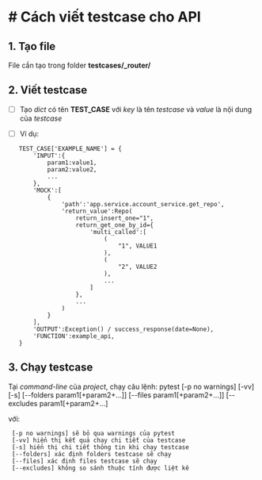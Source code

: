 # # Cách viết testcase cho API

## 1. Tạo file

File cần tạo trong folder **testcases/_router/**

## 2. Viết testcase

 - [ ] Tạo *dict* có tên **TEST_CASE** với *key* là tên *testcase* và *value* là nội dung của *testcase*

 - [ ] Ví dụ:

 ```
    TEST_CASE['EXAMPLE_NAME'] = {
        'INPUT':{
            param1:value1,
            param2:value2,
            ...
        },
        'MOCK':[
            {
                'path':'app.service.account_service.get_repo',
                'return_value':Repo(
                    return_insert_one="1",
                    return_get_one_by_id={
                        'multi_called':[
                            (
                                "1", VALUE1
                            ),
                            (
                                "2", VALUE2
                            ),
                            ...
                        ]
                    },
                    ...
                )
            }
        ],
        'OUTPUT':Exception() / success_response(date=None), 
        'FUNCTION':example_api,
    }
```

## 3. Chạy testcase

Tại *command-line* của *project*, chạy câu lệnh:  pytest [-p no warnings] [-vv] [-s] [--folders param1[+param2+...]] [--files param1[+param2+...]] [--excludes param1[+param2+...]

với:

	 [-p no warnings] sẽ bỏ qua warnings của pytest
	 [-vv] hiển thị kết quả chạy chi tiết của testcase
	 [-s] hiển thị chi tiết thông tin khi chạy testcase
	 [--folders] xác định folders testcase sẽ chạy
	 [--files] xác định files testcase sẽ chạy
	 [--excludes] không so sánh thuộc tính được liệt kê